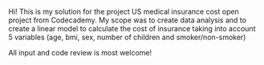 Hi! This is my solution for the project US medical insurance cost open project from Codecademy. My scope was to create data analysis and to create a linear model to calculate the cost of insurance taking into account 5 variables (age, bmi, sex, number of children and smoker/non-smoker)

All input and code review is most welcome!
